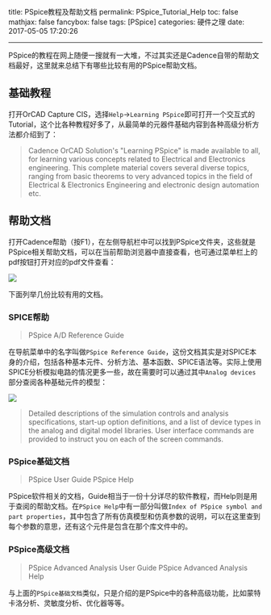 title: PSpice教程及帮助文档
permalink: PSpice_Tutorial_Help
toc: false
mathjax: false
fancybox: false
tags: [PSpice]
categories: 硬件之理
date: 2017-05-05 17:20:26

---

PSpice的教程在网上随便一搜就有一大堆，不过其实还是Cadence自带的帮助文档最好，这里就来总结下有哪些比较有用的PSpice帮助文档。

<!--more-->

## 基础教程

打开OrCAD Capture CIS，选择`Help`->`Learning PSpice`即可打开一个交互式的Tutorial，这个比各种教程好多了，从最简单的元器件基础内容到各种高级分析方法都介绍到了：

> Cadence OrCAD Solution's "Learning PSpice" is made available to all, for learning various concepts related to Electrical and Electronics engineering. This complete material covers several diverse topics, ranging from basic theorems to very advanced topics in the field of Electrical & Electronics Engineering and electronic design automation etc. 

## 帮助文档

打开Cadence帮助（按F1），在左侧导航栏中可以找到PSpice文件夹，这些就是PSpice相关帮助文档，可以在当前帮助浏览器中直接查看，也可通过菜单栏上的pdf按钮打开对应的pdf文件查看：

![](http://gmf.shengnengjin.cn/20170505165654.png)

下面列举几份比较有用的文档。

### SPICE帮助

> PSpice A/D Reference Guide

在导航菜单中的名字叫做`PSpice Reference Guide`，这份文档其实是对SPICE本身的介绍，包括各种基本元件、分析方法、基本函数、SPICE语法等。实际上使用SPICE分析模拟电路的情况更多一些，故在需要时可以通过其中`Analog devices`部分查阅各种基础元件的模型：

![](http://gmf.shengnengjin.cn/20170505170850.png)

> Detailed descriptions of the simulation controls and analysis specifications, start-up option definitions, and a list of device types in the analog and digital model libraries. User interface commands are provided to instruct you on each of the screen commands.

### PSpice基础文档

> PSpice User Guide
> PSpice Help

PSpice软件相关的文档，Guide相当于一份十分详尽的软件教程，而Help则是用于查阅的帮助文档。在`PSpice Help`中有一部分叫做`Index of PSpice symbol and part properties`，其中包含了所有仿真模型和仿真参数的说明，可以在这里查到每个参数的意思，还有这个元件是包含在那个库文件中的。

### PSpice高级文档

> PSpice Advanced Analysis User Guide
> PSpice Advanced Analysis Help

与上面的`PSpice基础文档`类似，只是介绍的是PSpice中的各种高级功能，比如蒙特卡洛分析、灵敏度分析、优化器等等。

